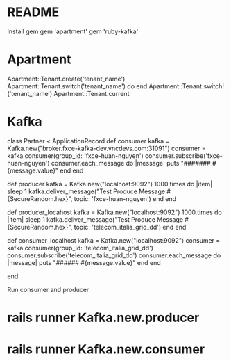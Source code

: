 # README
Install gem
gem 'apartment'
gem 'ruby-kafka'

# Apartment
Apartment::Tenant.create('tenant_name')
Apartment::Tenant.switch('tenant_name') do
end
Apartment::Tenant.switch!('tenant_name')
Apartment::Tenant.current

# Kafka

class Partner < ApplicationRecord
  def consumer
    kafka = Kafka.new("broker.fxce-kafka-dev.vncdevs.com:31091")
    consumer = kafka.consumer(group_id: 'fxce-huan-nguyen')
    consumer.subscribe('fxce-huan-nguyen')
    consumer.each_message do |message|
      puts "####### #{message.value}"
    end
  end

  def producer
    kafka = Kafka.new("localhost:9092")
    1000.times do |item|
      sleep 1
      kafka.deliver_message("Test Produce Message #{SecureRandom.hex}", topic: 'fxce-huan-nguyen')
    end
  end

  def producer_locahost
    kafka = Kafka.new("localhost:9092")
    1000.times do |item|
      sleep 1
      kafka.deliver_message("Test Produce Message #{SecureRandom.hex}", topic: 'telecom_italia_grid_dd')
    end
  end

  def consumer_localhost
    kafka = Kafka.new("localhost:9092")
    consumer = kafka.consumer(group_id: 'telecom_italia_grid_dd')
    consumer.subscribe('telecom_italia_grid_dd')
    consumer.each_message do |message|
      puts "###### #{message.value}"
    end
  end

end

Run consumer and producer
# rails runner Kafka.new.producer
# rails runner Kafka.new.consumer